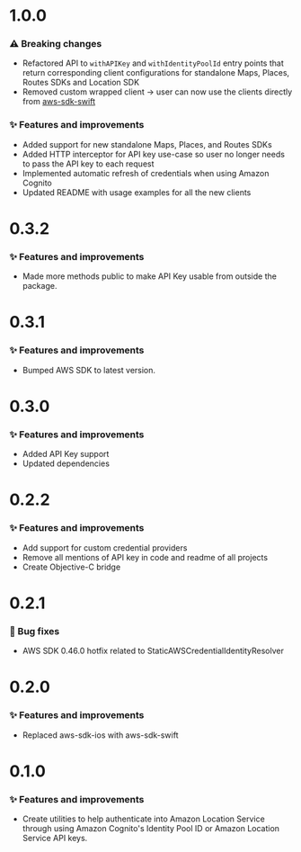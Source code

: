 # 1.0.0

### ⚠️ Breaking changes

- Refactored API to `withAPIKey` and `withIdentityPoolId` entry points that return corresponding client configurations for standalone Maps, Places, Routes SDKs and Location SDK
- Removed custom wrapped client -> user can now use the clients directly from [aws-sdk-swift](https://github.com/awslabs/aws-sdk-swift)

### ✨ Features and improvements

- Added support for new standalone Maps, Places, and Routes SDKs
- Added HTTP interceptor for API key use-case so user no longer needs to pass the API key to each request
- Implemented automatic refresh of credentials when using Amazon Cognito
- Updated README with usage examples for all the new clients

# 0.3.2

### ✨ Features and improvements

- Made more methods public to make API Key usable from outside the package.

# 0.3.1

### ✨ Features and improvements

- Bumped AWS SDK to latest version.

# 0.3.0

### ✨ Features and improvements

- Added API Key support
- Updated dependencies

# 0.2.2

### ✨ Features and improvements

- Add support for custom credential providers
- Remove all mentions of API key in code and readme of all projects
- Create Objective-C bridge

# 0.2.1

### 🐞 Bug fixes

- AWS SDK 0.46.0 hotfix related to StaticAWSCredentialIdentityResolver

# 0.2.0

### ✨ Features and improvements

- Replaced aws-sdk-ios with aws-sdk-swift

# 0.1.0

### ✨ Features and improvements

- Create utilities to help authenticate into Amazon Location Service through using Amazon Cognito's Identity Pool ID or Amazon Location Service API keys.
